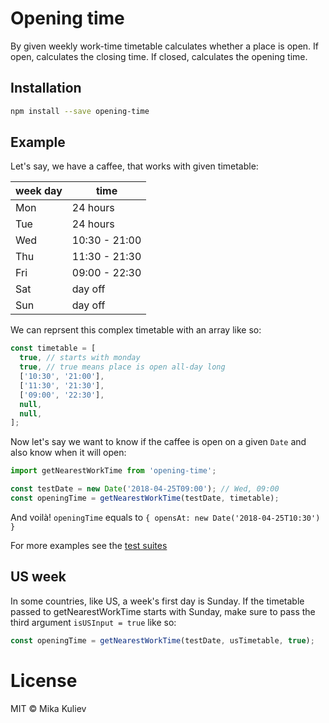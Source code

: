 # Opening time

By given weekly work-time timetable calculates whether a place is open. If open, calculates the closing time. If closed, calculates the opening time.

## Installation

```bash
npm install --save opening-time
```

## Example

Let's say, we have a caffee, that works with given timetable:

| week day | time |
|----------|------|
| Mon | 24 hours |
| Tue | 24 hours |
| Wed | 10:30 - 21:00 |
| Thu | 11:30 - 21:30 |
| Fri | 09:00 - 22:30 |
| Sat | day off |
| Sun | day off |

We can reprsent this complex timetable with an array like so:

```javascript
const timetable = [
  true, // starts with monday
  true, // true means place is open all-day long
  ['10:30', '21:00'],
  ['11:30', '21:30'],
  ['09:00', '22:30'],
  null,
  null,
];
```

Now let's say we want to know if the caffee is open on a given `Date` and also know when it will open:

```javascript
import getNearestWorkTime from 'opening-time';

const testDate = new Date('2018-04-25T09:00'); // Wed, 09:00
const openingTime = getNearestWorkTime(testDate, timetable);
```

And voilà! `openingTime` equals to `{ opensAt: new Date('2018-04-25T10:30') }`

For more examples see the [test suites](src/index.test.js)

## US week

In some countries, like US, a week's first day is Sunday. If the timetable passed to getNearestWorkTime starts with Sunday, make sure to pass the third argument `isUSInput = true` like so:
```javascript
const openingTime = getNearestWorkTime(testDate, usTimetable, true);
```

# License

MIT © Mika Kuliev
